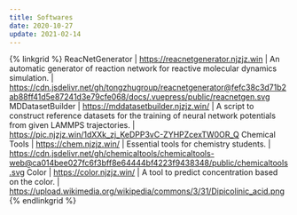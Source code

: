 ```yaml
---
title: Softwares
date: 2020-10-27
update: 2021-02-14
---
```


{% linkgrid %}
ReacNetGenerator | https://reacnetgenerator.njzjz.win | An automatic generator of reaction network for reactive molecular dynamics simulation. | https://cdn.jsdelivr.net/gh/tongzhugroup/reacnetgenerator@fefc38c3d71b2ab88ff41d5e87241d3e79cfe068/docs/.vuepress/public/reacnetgen.svg
MDDatasetBuilder | https://mddatasetbuilder.njzjz.win/ | A script to construct reference datasets for the training of neural network potentials from given LAMMPS trajectories. | https://pic.njzjz.win/1dXXk_zj_KeDPP3vC-ZYHPZcexTW0OR_Q
Chemical Tools | https://chem.njzjz.win/ | Essential tools for chemistry students. | https://cdn.jsdelivr.net/gh/chemicaltools/chemicaltools-web@ca014bee027fc6f3bff8e64444bf4223f9438348/public/chemicaltools.svg
Color | https://color.njzjz.win/ | A tool to predict concentration based on the color. | https://upload.wikimedia.org/wikipedia/commons/3/31/Dipicolinic_acid.png
{% endlinkgrid %}

